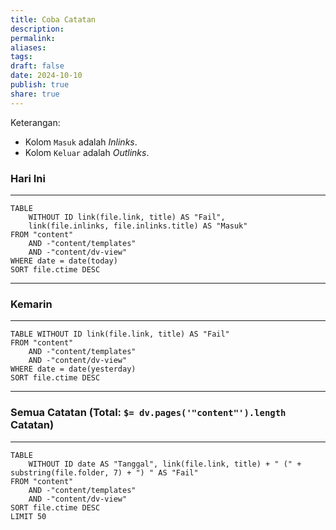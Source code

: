 ```yaml
---
title: Coba Catatan
description: 
permalink: 
aliases: 
tags: 
draft: false
date: 2024-10-10
publish: true
share: true
---
```

Keterangan:
- Kolom `Masuk` adalah *Inlinks*.
- Kolom `Keluar` adalah *Outlinks*.
 
### Hari Ini  
---
```dataview
TABLE
	WITHOUT ID link(file.link, title) AS "Fail",
	link(file.inlinks, file.inlinks.title) AS "Masuk"
FROM "content"
	AND -"content/templates"
	AND -"content/dv-view"
WHERE date = date(today)
SORT file.ctime DESC
```


---

### Kemarin
---
```dataview
TABLE WITHOUT ID link(file.link, title) AS "Fail"
FROM "content"
	AND -"content/templates"
	AND -"content/dv-view"
WHERE date = date(yesterday)
SORT file.ctime DESC
```


---

### Semua Catatan (Total: `$= dv.pages('"content"').length` Catatan)
---
```dataview
TABLE
	WITHOUT ID date AS "Tanggal", link(file.link, title) + " (" + substring(file.folder, 7) + ") " AS "Fail"
FROM "content"
	AND -"content/templates"
	AND -"content/dv-view"
SORT file.ctime DESC
LIMIT 50
```